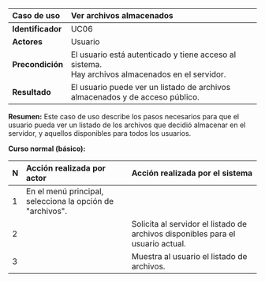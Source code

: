 | **Caso de uso**      | **Ver archivos almacenados** |
| :---        | :---        |
| **Identificador**      | UC06 |
| **Actores**      | Usuario |
| **Precondición**   | El usuario está autenticado y tiene acceso al sistema.<br />Hay archivos almacenados en el servidor. |
| **Resultado**   | El usuario puede ver un listado de archivos almacenados y de acceso público. |

**Resumen:**
Este caso de uso describe los pasos necesarios para que el usuario pueda ver un listado de los archivos que decidió almacenar en el servidor, y aquellos disponibles para todos los usuarios.

**Curso normal (básico):**

| **N**      | **Acción realizada por actor** | **Acción realizada por el sistema** |
| :---        | :---        | :---        |
| 1      | En el menú principal, selecciona la opción de "archivos". |  |
| 2      |  | Solicita al servidor el listado de archivos disponibles para el usuario actual. |
| 3      |  | Muestra al usuario el listado de archivos. |